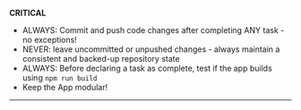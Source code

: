 **CRITICAL**
- ALWAYS: Commit and push code changes after completing ANY task - no exceptions!
- NEVER: leave uncommitted or unpushed changes - always maintain a consistent and backed-up repository state
- ALWAYS: Before declaring a task as complete, test if the app builds using `npm run build`
- Keep the App modular!


---

